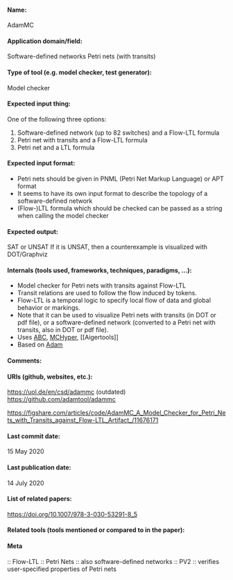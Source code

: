#### Name:
AdamMC

#### Application domain/field:
Software-defined networks
Petri nets (with transits)

#### Type of tool (e.g. model checker, test generator):
Model checker

#### Expected input thing:
One of the following three options:

1. Software-defined network (up to 82 switches) and a Flow-LTL formula
2. Petri net with transits and a Flow-LTL formula
3. Petri net and a LTL formula

#### Expected input format:
- Petri nets should be given in PNML (Petri Net Markup Language) or APT format
- It seems to have its own input format to describe the topology of a software-defined network
- (Flow-)LTL formula which should be checked can be passed as a string when calling the model checker

#### Expected output:
SAT or UNSAT
If it is UNSAT, then a counterexample is visualized with DOT/Graphviz

#### Internals (tools used, frameworks, techniques, paradigms, ...):
- Model checker for Petri nets with transits against Flow-LTL
- Transit relations are used to follow the flow induced by tokens.
- Flow-LTL is a temporal logic to specify local flow of data and global behavior or markings.
- Note that it can be used to visualize Petri nets with transits (in DOT or pdf file), or a software-defined network (converted to a Petri net with transits, also in DOT or pdf file).
- Uses [ABC](../Frameworks/ABC.md), [MCHyper](MCHyper.md), [[Aigertools]]
- Based on [Adam](../Frameworks/Adam.md)

#### Comments:

#### URIs (github, websites, etc.):
https://uol.de/en/csd/adammc (outdated)
https://github.com/adamtool/adammc

https://figshare.com/articles/code/AdamMC_A_Model_Checker_for_Petri_Nets_with_Transits_against_Flow-LTL_Artifact_/11676171

#### Last commit date:
15 May 2020

#### Last publication date:
14 July 2020

#### List of related papers:
https://doi.org/10.1007/978-3-030-53291-8_5

#### Related tools (tools mentioned or compared to in the paper):

#### Meta
:: Flow-LTL
:: Petri Nets    :: also software-defined networks
:: PV2           :: verifies user-specified properties of Petri nets